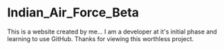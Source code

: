 # Indian_Air_Force_Beta
This is a website created by me...
I am a developer at it's initial phase and learning to use GitHub.
Thanks for viewing this worthless project.

